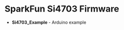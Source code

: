 SparkFun Si4703 Firmware
===================================

* **Si4703_Example** - Arduino example


